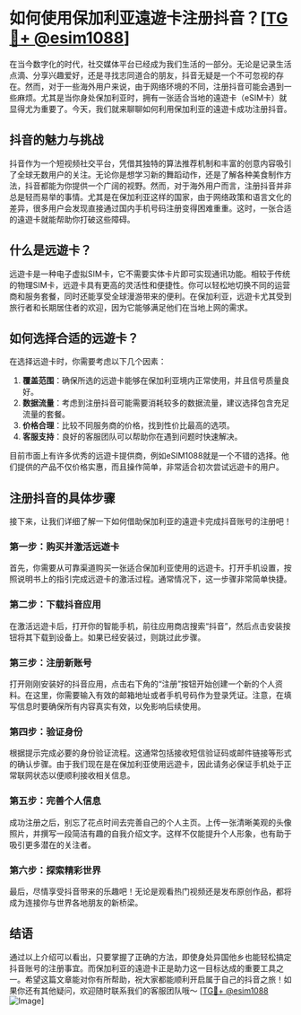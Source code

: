 # 如何使用保加利亚遠遊卡注册抖音？[[TG💪+ @esim1088](https://t.me/s/esim1088)]

在当今数字化的时代，社交媒体平台已经成为我们生活的一部分。无论是记录生活点滴、分享兴趣爱好，还是寻找志同道合的朋友，抖音无疑是一个不可忽视的存在。然而，对于一些海外用户来说，由于网络环境的不同，注册抖音可能会遇到一些麻烦。尤其是当你身处保加利亚时，拥有一张适合当地的遠遊卡（eSIM卡）就显得尤为重要了。今天，我们就来聊聊如何利用保加利亚的遠遊卡成功注册抖音。

## 抖音的魅力与挑战

抖音作为一个短视频社交平台，凭借其独特的算法推荐机制和丰富的创意内容吸引了全球无数用户的关注。无论你是想学习新的舞蹈动作，还是了解各种美食制作方法，抖音都能为你提供一个广阔的视野。然而，对于海外用户而言，注册抖音并非总是轻而易举的事情。尤其是在保加利亚这样的国家，由于网络政策和语言文化的差异，很多用户会发现直接通过国内手机号码注册变得困难重重。这时，一张合适的遠遊卡就能帮助你打破这些障碍。

## 什么是远遊卡？

远遊卡是一种电子虚拟SIM卡，它不需要实体卡片即可实现通讯功能。相较于传统的物理SIM卡，远遊卡具有更高的灵活性和便捷性。你可以轻松地切换不同的运营商和服务套餐，同时还能享受全球漫游带来的便利。在保加利亚，远遊卡尤其受到旅行者和长期居住者的欢迎，因为它能够满足他们在当地上网的需求。

## 如何选择合适的远遊卡？

在选择远遊卡时，你需要考虑以下几个因素：

1. **覆盖范围**：确保所选的远遊卡能够在保加利亚境内正常使用，并且信号质量良好。
2. **数据流量**：考虑到注册抖音可能需要消耗较多的数据流量，建议选择包含充足流量的套餐。
3. **价格合理**：比较不同服务商的价格，找到性价比最高的选项。
4. **客服支持**：良好的客服团队可以帮助你在遇到问题时快速解决。

目前市面上有许多优秀的远遊卡提供商，例如eSIM1088就是一个不错的选择。他们提供的产品不仅价格实惠，而且操作简单，非常适合初次尝试远遊卡的用户。

## 注册抖音的具体步骤

接下来，让我们详细了解一下如何借助保加利亚的遠遊卡完成抖音账号的注册吧！

### 第一步：购买并激活远遊卡

首先，你需要从可靠渠道购买一张适合保加利亚使用的远遊卡。打开手机设置，按照说明书上的指引完成远遊卡的激活过程。通常情况下，这一步骤非常简单快捷。

### 第二步：下载抖音应用

在激活远遊卡后，打开你的智能手机，前往应用商店搜索“抖音”，然后点击安装按钮将其下载到设备上。如果已经安装过，则跳过此步骤。

### 第三步：注册新账号

打开刚刚安装好的抖音应用，点击右下角的“注册”按钮开始创建一个新的个人资料。在这里，你需要输入有效的邮箱地址或者手机号码作为登录凭证。注意，在填写信息时要确保所有内容真实有效，以免影响后续使用。

### 第四步：验证身份

根据提示完成必要的身份验证流程。这通常包括接收短信验证码或邮件链接等形式的确认步骤。由于我们现在是在保加利亚使用远遊卡，因此请务必保证手机处于正常联网状态以便顺利接收相关信息。

### 第五步：完善个人信息

成功注册之后，别忘了花点时间去完善自己的个人主页。上传一张清晰美观的头像照片，并撰写一段简洁有趣的自我介绍文字。这样不仅能提升个人形象，也有助于吸引更多潜在的关注者。

### 第六步：探索精彩世界

最后，尽情享受抖音带来的乐趣吧！无论是观看热门视频还是发布原创作品，都将成为连接你与世界各地朋友的新桥梁。

## 结语

通过以上介绍可以看出，只要掌握了正确的方法，即使身处异国他乡也能轻松搞定抖音账号的注册事宜。而保加利亚的遠遊卡正是助力这一目标达成的重要工具之一。希望这篇文章能对你有所帮助，祝大家都能顺利开启属于自己的抖音之旅！如果你还有其他疑问，欢迎随时联系我们的客服团队哦～ [[TG💪+ @esim1088](https://t.me/s/esim1088) ![Image](https://i.postimg.cc/4NQfJmqS/Snipaste-2025-05-13-00-14-12.png)]
